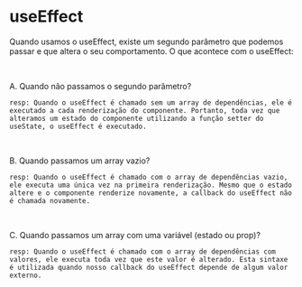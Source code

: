 # useEffect

Quando usamos o useEffect, existe um segundo parâmetro que podemos passar e que altera o seu comportamento. O que acontece com o useEffect:

<br>

A. Quando não passamos o segundo parâmetro?

```
resp: Quando o useEffect é chamado sem um array de dependências, ele é executado a cada renderização do componente. Portanto, toda vez que alteramos um estado do componente utilizando a função setter do useState, o useEffect é executado.
```
<br>

B. Quando passamos um array vazio?

```
resp: Quando o useEffect é chamado com o array de dependências vazio, ele executa uma única vez na primeira renderização. Mesmo que o estado altere e o componente renderize novamente, a callback do useEffect não é chamada novamente.
```
<br>

C. Quando passamos um array com uma variável (estado ou prop)?

```
resp: Quando o useEffect é chamado com o array de dependências com valores, ele executa toda vez que este valor é alterado. Esta sintaxe é utilizada quando nosso callback do useEffect depende de algum valor externo.
```

